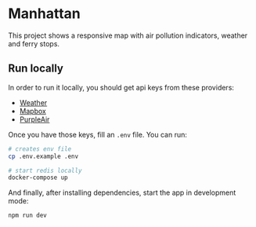 # Manhattan

This project shows a responsive map with air pollution indicators, weather and ferry stops.

## Run locally

In order to run it locally, you should get api keys from these providers:

- [Weather](https://www.weatherapi.com/)
- [Mapbox](https://docs.mapbox.com/)
- [PurpleAir](https://develop.purpleair.com/keys)

Once you have those keys, fill an `.env` file. You can run:

```bash
# creates env file
cp .env.example .env

# start redis locally
docker-compose up
```

And finally, after installing dependencies, start the app in development mode:

```bash
npm run dev
```
